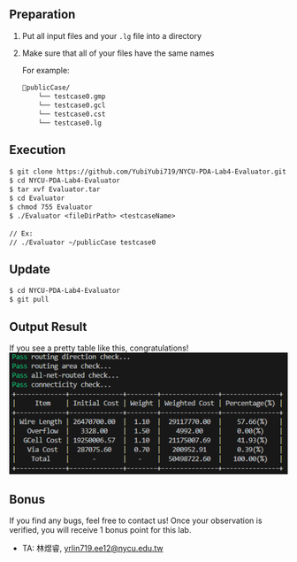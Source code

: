 ## Preparation
1. Put all input files and your `.lg` file into a directory
2. Make sure that all of your files have the same names

    For example:
    ```
    📁publicCase/  
        └── testcase0.gmp  
        └── testcase0.gcl
        └── testcase0.cst
        └── testcase0.lg
    ```

## Execution
```
$ git clone https://github.com/YubiYubi719/NYCU-PDA-Lab4-Evaluator.git
$ cd NYCU-PDA-Lab4-Evaluator
$ tar xvf Evaluator.tar
$ cd Evaluator
$ chmod 755 Evaluator
$ ./Evaluator <fileDirPath> <testcaseName>

// Ex:
// ./Evaluator ~/publicCase testcase0
```

## Update
```
$ cd NYCU-PDA-Lab4-Evaluator
$ git pull
```

## Output Result
If you see a pretty table like this, congratulations!  
![alt text](image.png)

## Bonus
If you find any bugs, feel free to contact us! Once your observation is verified, you will receive 1 bonus point for this lab.
* TA: 林煜睿, yrlin719.ee12@nycu.edu.tw
